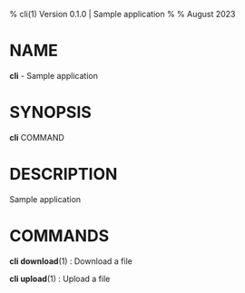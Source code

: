 % cli(1) Version 0.1.0 | Sample application
% 
% August 2023

NAME
==================================================

**cli** - Sample application

SYNOPSIS
==================================================

**cli** COMMAND

DESCRIPTION
==================================================

Sample application


COMMANDS
==================================================

**cli download**(1)
:    Download a file

**cli upload**(1)
:    Upload a file


